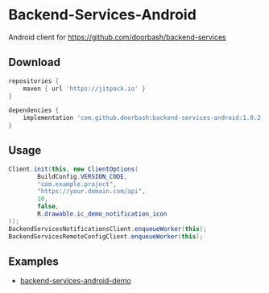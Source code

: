 # Backend-Services-Android

Android client for https://github.com/doorbash/backend-services

## Download

```groovy
repositories {
    maven { url 'https://jitpack.io' }
}

dependencies {
    implementation 'com.github.doorbash:backend-services-android:1.0.2'
}
```

## Usage
```java
Client.init(this, new ClientOptions(
        BuildConfig.VERSION_CODE,
        "com.example.project",
        "https://your.domain.com/api",
        10,
        false,
        R.drawable.ic_demo_notification_icon
));
BackendServicesNotificationsClient.enqueueWorker(this);
BackendServicesRemoteConfigClient.enqueueWorker(this);
```

## Examples
- [backend-services-android-demo](https://github.com/doorbash/backend-services-android-demo)